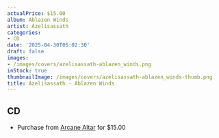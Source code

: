 ```yaml
---
actualPrice: $15.00
album: Ablazen Winds
artist: Azelisassath
categories:
- CD
date: '2025-04-30T05:02:30'
draft: false
images:
- /images/covers/azelisassath-ablazen_winds.png
inStock: true
thumbnailImage: /images/covers/azelisassath-ablazen_winds-thumb.png
title: Azelisassath - Ablazen Winds
---
```


## CD
* Purchase from [Arcane Altar](https://arcanealtar.bigcartel.com/product/azelisassath-ablazen-winds-cd) for $15.00
